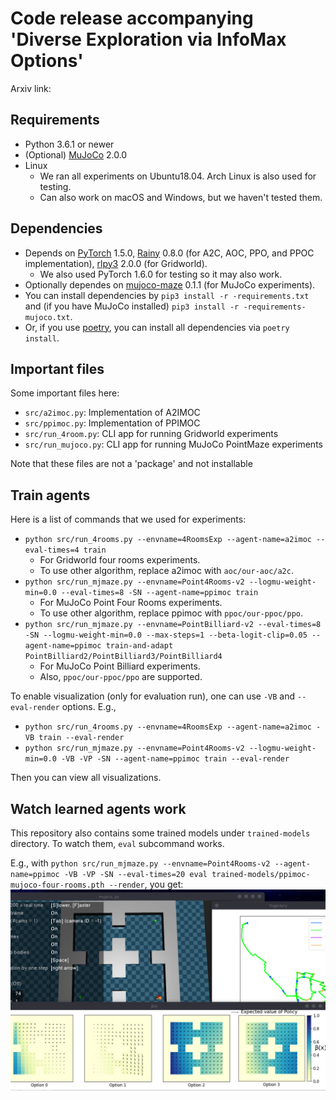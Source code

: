 # Code release accompanying 'Diverse Exploration via InfoMax Options'

Arxiv link:


## Requirements

- Python 3.6.1 or newer
- (Optional) [MuJoCo] 2.0.0
- Linux
  - We ran all experiments on Ubuntu18.04. Arch Linux is also used for testing.
  - Can also work on macOS and Windows, but we haven't tested them.

## Dependencies

- Depends on [PyTorch] 1.5.0, [Rainy] 0.8.0 (for A2C, AOC, PPO, and PPOC implementation),
  [rlpy3] 2.0.0 (for Gridworld).
  - We also used PyTorch 1.6.0 for testing so it may also work.
- Optionally dependes on [mujoco-maze] 0.1.1 (for MuJoCo experiments).
- You can install dependencies by `pip3 install -r -requirements.txt`
  and (if you have MuJoCo installed) `pip3 install -r -requirements-mujoco.txt`.
- Or, if you use [poetry], you can install all dependencies via `poetry install`.

## Important files

Some important files here:
- `src/a2imoc.py`: Implementation of A2IMOC
- `src/ppimoc.py`: Implementation of PPIMOC
- `src/run_4room.py`: CLI app for running Gridworld experiments
- `src/run_mujoco.py`: CLI app for running MuJoCo PointMaze experiments

Note that these files are not a 'package' and not installable

## Train agents

Here is a list of commands that we used for experiments:

- `python src/run_4rooms.py --envname=4RoomsExp --agent-name=a2imoc --eval-times=4 train`
  - For Gridworld four rooms experiments.
  - To use other algorithm, replace a2imoc with `aoc/our-aoc/a2c`.
- `python src/run_mjmaze.py --envname=Point4Rooms-v2 --logmu-weight-min=0.0 --eval-times=8 -SN --agent-name=ppimoc train`
  - For MuJoCo Point Four Rooms experiments.
  - To use other algorithm, replace ppimoc with `ppoc/our-ppoc/ppo`.
- `python src/run_mjmaze.py --envname=PointBilliard-v2 --eval-times=8 -SN --logmu-weight-min=0.0 --max-steps=1 --beta-logit-clip=0.05 --agent-name=ppimoc train-and-adapt PointBilliard2/PointBilliard3/PointBilliard4`
  - For MuJoCo Point Billiard experiments.
  - Also, `ppoc/our-ppoc/ppo` are supported.

To enable visualization (only for evaluation run), one can use `-VB` and `--eval-render` options.
E.g.,
- `python src/run_4rooms.py --envname=4RoomsExp --agent-name=a2imoc -VB train --eval-render`
- `python src/run_mjmaze.py --envname=Point4Rooms-v2 --logmu-weight-min=0.0 -VB -VP -SN --agent-name=ppimoc train --eval-render`

Then you can view all visualizations.

## Watch learned agents work

This repository also contains some trained models under `trained-models` directory.
To watch them, `eval` subcommand works.

E.g., with
`python src/run_mjmaze.py --envname=Point4Rooms-v2 --agent-name=ppimoc -VB -VP -SN --eval-times=20 eval trained-models/ppimoc-mujoco-four-rooms.pth --render`,
you get:
![MuJoCo Four Rooms](screenshots/mujoco-four-rooms-ppimoc.png)


[MuJoCo]: http://mujoco.org/
[mujoco-maze]: https://github.com/kngwyu/mujoco-maze
[poetry]: https://python-poetry.org/
[PyTorch]: https://pytorch.org/
[Rainy]: https://github.com/kngwyu/Rainy
[rlpy3]: https://github.com/kngwyu/rlpy3


